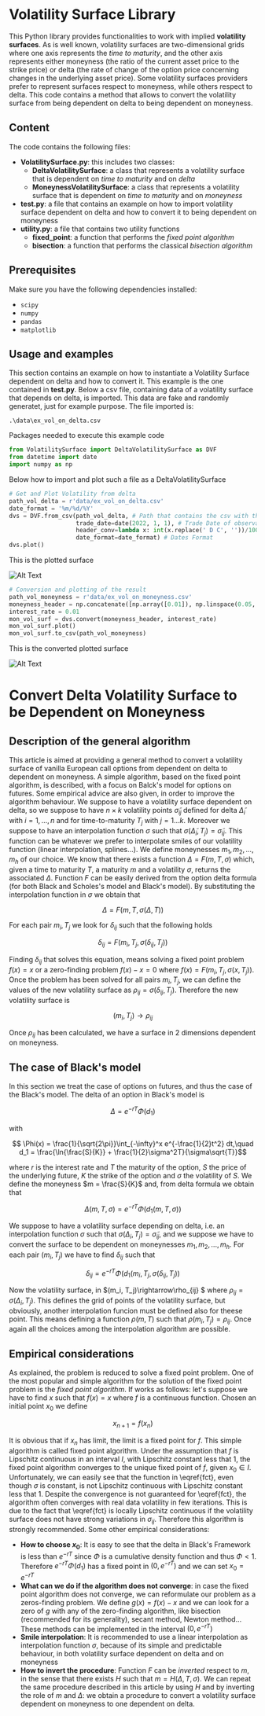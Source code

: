 # Volatility Surface Library
This Python library provides functionalities to work with implied **volatility surfaces**. As is well known, volatility surfaces are two-dimensional grids 
where one axis represents the *time to maturity*, and the other axis represents either moneyness (the ratio of the current asset price to
the strike price) or delta (the rate of change of the option price concerning changes in the underlying asset price). Some volatility surfaces 
providers prefer to represent surfaces respect to moneyness, while others respect to delta. This code contains a method that allows to convert
the volatility surface from being dependent on delta to being dependent on moneyness.

## Content
The code contains the following files:
- **VolatilitySurface.py**: this includes two classes:
  - **DeltaVolatilitySurface**: a class that represents a volatility surface that is dependent on *time to maturity* and on *delta*
  - **MoneynessVolatilitySurface**: a class that represents a volatility surface that is dependent on *time to maturity* and on *moneyness*
- **test.py**: a file that contains an example on how to import volatility surface dependent on delta and how to convert it to being dependent on moneyness 
- **utility.py**: a file that contains two utility functions
  - **fixed_point**: a function that performs the *fixed point algorithm*
  - **bisection**: a function that performs the classical *bisection algorithm*

## Prerequisites
Make sure you have the following dependencies installed:
- `scipy`
- `numpy`
- `pandas`
- `matplotlib`

## Usage and examples
This section contains an example on how to instantiate a Volatility Surface dependent on delta and how to convert it. This example is the one contained in
**test.py**. Below a csv file, containing data of a volatility surface that depends on delta, is imported. This data are fake and randomly generatet,
just for example purpose. The file imported is:
```
.\data\ex_vol_on_delta.csv
```
Packages needed to execute this example code
```python
from VolatilitySurface import DeltaVolatilitySurface as DVF
from datetime import date
import numpy as np
```
Below how to import and plot such a file as a DeltaVolatilitySurface
```python
# Get and Plot Volatility from delta
path_vol_delta = r'data/ex_vol_on_delta.csv'
date_format = '%m/%d/%Y'
dvs = DVF.from_csv(path_vol_delta, # Path that contains the csv with the volatility respect to the delta 
                   trade_date=date(2022, 1, 1), # Trade Date of observation of thevolatility
                   header_conv=lambda x: int(x.replace(' D C', ''))/100, # Function to use to convert the header of the csv to a numeric delta 
                   date_format=date_format) # Dates Format
dvs.plot()
```
This is the plotted surface

![Alt Text](./images/ex_vol_on_delta.png)

```python
# Conversion and plotting of the result
path_vol_moneyness = r'data/ex_vol_on_moneyness.csv'
moneyness_header = np.concatenate([np.array([0.01]), np.linspace(0.05, 0.95, num=19, endpoint=True), np.array([0.99])])
interest_rate = 0.01
mon_vol_surf = dvs.convert(moneyness_header, interest_rate)
mon_vol_surf.plot()
mon_vol_surf.to_csv(path_vol_moneyness)
```
This is the converted plotted surface

![Alt Text](./images/ex_vol_on_moneyness.png)

# Convert Delta Volatility Surface to be Dependent on Moneyness

## Description of the general algorithm
This article is aimed at providing a general method to convert a volatility surface of vanilla European call options
from dependent on delta to dependent on moneyness. A simple algorithm, based on the fixed point algorithm, is described, with 
a focus on Balck's model for options on futures. Some empirical advice are also given, in order to improve the algorithm behaviour.
We suppose to have a volatility surface dependent on delta, so we suppose to have $n\times k$ volatility points $\tilde \sigma_{ij}$ defined for 
delta $\tilde \Delta_i$ with $i = 1,...,n$ and for time-to-maturity $T_j$ with $j = 1 ... k$. Moreover we suppose to have an interpolation 
function $\sigma$ such that $\sigma( \tilde \Delta_i, T_j) = \tilde \sigma_{ij}$. This function can be whatever we prefer to interpolate smiles of
our volatility function (linear interpolation, splines...). We define moneynesses $m_1, m_2, ..., m_h$ of our choice. We know that there exists a function
$\Delta = F(m, T, \sigma)$ which, given a time to maturity $T$, a maturity $m$ and a volatility $\sigma$, returns the associated $\Delta$. 
Function $F$ can be easily derived from the option delta formula (for both Black and Scholes's model and Black's model). By substituting the 
interpolation function in $\sigma$ we obtain that
```math
    \Delta = F(m, T, \sigma(\Delta, T))
```
For each pair $m_i, T_j$ we look for $\delta_{ij}$ such that the following holds
```math
    \delta_{ij} = F(m_i, T_j, \sigma( \delta_{ij}, T_j))
```
Finding $\delta_{ij}$ that solves this equation, means solving a fixed point problem $f(x) = x$ or a zero-finding problem $f(x)-x = 0$ where
$f(x) = F(m_i, T_j, \sigma(x, T_j))$. Once the problem has been solved for all pairs $m_i, T_j$, we can define the values of the new volatility 
surface as $\rho_{ij} = \sigma(\delta_{ij}, T_j)$. Therefore the new volatility surface is 
```math
    (m_i, T_j) \rightarrow \rho_{ij}
```
Once $\rho_{ij}$ has been calculated, we have a surface in 2 dimensions dependent on moneyness.

## The case of Black's model
In this section we treat the case of options on futures, and thus the case of the Black's model. The delta of an option in Black's model is 
```math
    \Delta = e^{-rT}\Phi(d_1)
```
with
```math
    \Phi(x) = \frac{1}{\sqrt{2\pi}}\int_{-\infty}^x e^{-\frac{1}{2}t^2} dt,\quad d_1 = \frac{\ln{\frac{S}{K}} + \frac{1}{2}\sigma^2T}{\sigma\sqrt{T}}
```
where $r$ is the interest rate and $T$ the maturity of the option, $S$ the price of the underlying future, $K$ the strike of the option and $\sigma$ 
the volatility of $S$. We define the moneyness $m = \frac{S}{K}$ and, from delta formula we obtain that
```math
    \Delta(m, T, \sigma)= e^{-rT}\Phi(d_1(m, T, \sigma))
```
We suppose to have a volatility surface depending on delta, i.e. an interpolation function $\sigma$ such that $\sigma(\Delta_i, T_j) =\tilde \sigma_{ij}$, 
and we suppose we have to convert the surface to be dependent on moneynesses $m_1, m_2, ..., m_h$. For each pair $(m_i, T_j)$ we have to find
$\delta_{ij}$ such that
```math
    \delta_{ij}= e^{-rT}\Phi(d_1(m_i, T_j, \sigma(\delta_{ij}, T_j))
```
Now the volatility surface, in $(m_i, T_j)\rightarrow\rho_{ij} $ where $\rho_{ij} = \sigma(\Delta_i, T_j)$. This defines the grid of points 
of the volatility surface, but obviously, another interpolation funcion must be defined also for theese point. This means defining a function 
$\rho(m, T)$ such that $\rho(m_i, T_j) = \rho_{ij}$. Once again all the choices among the interpolation algorithm are possible.

## Empirical considerations
As explained, the problem is reduced to solve a fixed point problem. One of the most popular and simple algorithm for the solution of the fixed point problem is the *fixed point algorithm*. If works as follows: let's suppose we have to find $x$ such that $f(x)=x$ where $f$ is a continuous function. Chosen an initial point $x_0$ we define
```math
    x_{n+1} = f(x_{n})
```
It is obvious that if $x_n$ has limit, the limit is a fixed point for $f$. This simple algorithm is called fixed point algorithm. Under the assumption that $f$ is Lipschitz continuous in an interval $I$, with Lipschitz constant less that $1$, the fixed point algorithm converges to the unique fixed point of $f$, given $x_0 \in I$. Unfortunately, we can
easily see that the function in \eqref{fct}, even though $\sigma$ is constant, is not Lipschitz continuous with Lipschitz constant less that $1$. Despite the convergence is not guaranteed for \eqref{fct}, the algorithm often converges with real data volatility in few iterations. This is due to the fact that \eqref{fct} is locally Lipschitz continuous if the volatility surface does not have strong variations in $\sigma_{ij}$. Therefore this algorithm is strongly recommended.
Some other empirical considerations:

- **How to choose $x_0$**: It is easy to see that the delta in Black's Framework is less than $e^{-rT}$ since $\Phi$ is a cumulative density function and thus $\Phi<1$. Therefore $e^{-rT}\Phi(d_1)$ has a fixed point in $(0, e^{-rT})$ and we can set $x_0 = e^{-rT}$
- **What can we do if the algorithm does not converge**: in case the fixed point algorithm does not converge, we can reformulate our problem as a zeros-finding problem. We define $g(x) = f(x) - x$ and we can look for a zero of $g$ with any of the zero-finding algorithm, like bisection (recommended for its generality), secant method, Newton method... These methods can be implemented in the interval $(0, e^{-rT})$
- **Smile interpolation**: It is recommended to use a linear interpolation as interpolation function $\sigma$, because of its simple and predictable behaviour, in both volatility surface dependent on delta and on moneyness
- **How to invert the procedure**: Function $F$ can be *inverted* respect to $m$, in the sense that there exists $H$ such that $m = H(\Delta, T, \sigma)$. We can repeat the same procedure described in this article by using $H$ and by inverting the role of $m$ and $\Delta$: we obtain a procedure to convert a volatility surface dependent on moneyness to one dependent on delta.


